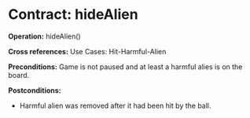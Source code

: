 # Contract: hideAlien

**Operation:** hideAlien()

**Cross references:** Use Cases: Hit-Harmful-Alien

**Preconditions:** Game is not paused and at least a harmful alies is on the board.

**Postconditions:** 
* Harmful alien was removed after it had been hit by the ball.